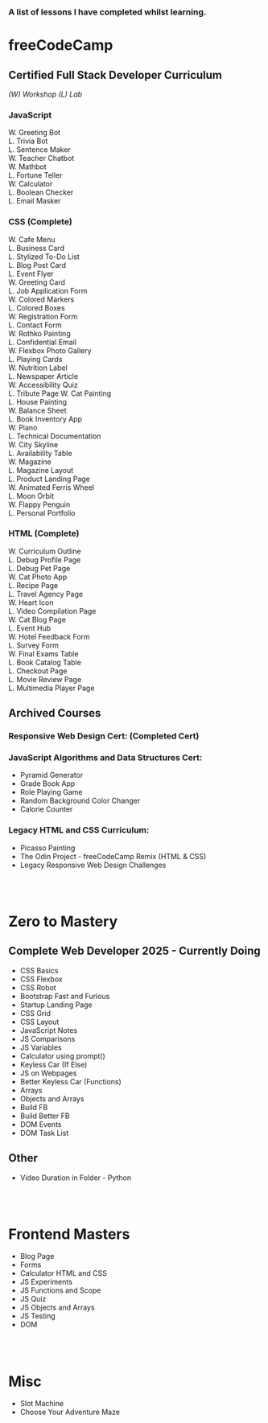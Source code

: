 ### A list of lessons I have completed whilst learning.

# freeCodeCamp

## Certified Full Stack Developer Curriculum

_(W) Workshop (L) Lab_

### JavaScript

W. Greeting Bot  
L. Trivia Bot  
L. Sentence Maker  
W. Teacher Chatbot  
W. Mathbot  
L. Fortune Teller  
W. Calculator  
L. Boolean Checker  
L. Email Masker  



### CSS (Complete)
W. Cafe Menu  
L. Business Card  
L. Stylized To-Do List  
L. Blog Post Card  
L. Event Flyer  
W. Greeting Card  
L. Job Application Form  
W. Colored Markers  
L. Colored Boxes  
W. Registration Form  
L. Contact Form  
W. Rothko Painting  
L. Confidential Email  
W. Flexbox Photo Gallery  
L. Playing Cards  
W. Nutrition Label  
L. Newspaper Article  
W. Accessibility Quiz  
L. Tribute Page
W. Cat Painting  
L. House Painting  
W. Balance Sheet  
L. Book Inventory App  
W. Piano  
L. Technical Documentation  
W. City Skyline  
L. Availability Table  
W. Magazine  
L. Magazine Layout  
L. Product Landing Page  
W. Animated Ferris Wheel  
L. Moon Orbit  
W. Flappy Penguin  
L. Personal Portfolio  


### HTML (Complete)

W. Curriculum Outline  
L. Debug Profile Page  
L. Debug Pet Page  
W. Cat Photo App  
L. Recipe Page  
L. Travel Agency Page  
W. Heart Icon  
L. Video Compilation Page  
W. Cat Blog Page  
L. Event Hub  
W. Hotel Feedback Form  
L. Survey Form  
W. Final Exams Table  
L. Book Catalog Table  
L. Checkout Page  
L. Movie Review Page  
L. Multimedia Player Page  


## Archived Courses

### Responsive Web Design Cert: (Completed Cert)

### JavaScript Algorithms and Data Structures Cert:

- Pyramid Generator
- Grade Book App
- Role Playing Game
- Random Background Color Changer
- Calorie Counter

### Legacy HTML and CSS Curriculum:

- Picasso Painting
- The Odin Project - freeCodeCamp Remix (HTML & CSS)
- Legacy Responsive Web Design Challenges  
<br>
<br>

# Zero to Mastery

## Complete Web Developer 2025 - Currently Doing

- CSS Basics
- CSS Flexbox
- CSS Robot
- Bootstrap Fast and Furious
- Startup Landing Page
- CSS Grid
- CSS Layout
- JavaScript Notes
- JS Comparisons
- JS Variables
- Calculator using prompt()
- Keyless Car (If Else)
- JS on Webpages
- Better Keyless Car (Functions)
- Arrays
- Objects and Arrays
- Build FB
- Build Better FB
- DOM Events
- DOM Task List

## Other

- Video Duration in Folder - Python  
<br>
<br>

# Frontend Masters

- Blog Page
- Forms
- Calculator HTML and CSS
- JS Experiments
- JS Functions and Scope
- JS Quiz
- JS Objects and Arrays
- JS Testing
- DOM

<br>
<br>

# Misc

- Slot Machine
- Choose Your Adventure Maze
